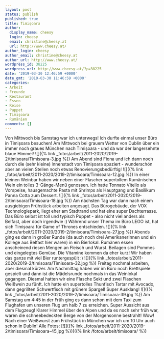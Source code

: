 ```yaml
---
layout: post
status: publish
published: true
title: Timișoara
author:
  display_name: cheesy
  login: cheesy
  email: christine@cheesy.at
  url: http://www.cheesy.at/
author_login: cheesy
author_email: christine@cheesy.at
author_url: http://www.cheesy.at/
wordpress_id: 38225
wordpress_url: http://www.cheesy.at/?p=38225
date: '2019-03-30 12:46:59 +0000'
date_gmt: '2019-03-30 11:46:59 +0000'
categories:
- Arbeit
- Freunde
- Restaurant
- Essen
- Reise
- Puppet
- Timișoara
- Rumänien
comments: []
---
```

Von Mittwoch bis Samstag war ich unterwegs! Ich durfte einmal unser Büro in Timișoara besuchen!
Am Mittwoch bei grauem Wetter von Dublin über ein immer noch graues München nach Timișoara - und da war der langersehnte blaue Himmel!
![]({% link _fotos/arbeit/2011-2020/2019-2/timisoara/Timisoara-3.jpg %})
Am Abend sind Fiona und ich dann noch durch die (sehr kleine) Innenstadt von Timișoara spaziert - wunderschön aber an vielen Stellen noch etwas Renovierungsbedürftig!
![]({% link _fotos/arbeit/2011-2020/2019-2/timisoara/Timisoara-12.jpg %})
In einer kleinen Weinbar haben wir neben einer Flascher supertollem Rumänischen Wein ein tolles 3-Gänge-Menü genossen. Ich hatte Tonnato Vitello als Vorspeise, hausgemachte Pasta mit Shrimps als Hauptgang und Basilikum Panna Cotta zum Dessert.
![]({% link _fotos/arbeit/2011-2020/2019-2/timisoara/Timisoara-18.jpg %})
Am nächsten Tag war dann nach einem ausgiebigen Frühstück arbeiten angesagt. Das Bürogebäude, der VOX Technologiepark, liegt eher am Stadtrand und hat eine super Dachterrasse. Das Büro selbst ist toll und typisch Puppet - also nicht viel anders als Belfast, aber doch irgendwie :) Während unser Thema im Büro LEGO ist, hat sich Timișoara für Game of Thrones entschieden.
![]({% link _fotos/arbeit/2011-2020/2019-2/timisoara/Timisoara-27.jpg %})
Abends ging es dann in großer Runde (da auch noch drei AmerikanerInnen und ein Kollege aus Belfast hier waren) in ein Bierlokal. Rumänen essen anscheinend riesen Mengen an Fleisch und Wurst. Beilagen sind Pommes und eingelegtes Gemüse. Die Vitamine kommen da eher kurz! Wir haben das ganze mit viel Bier runtergespült :)
![]({% link _fotos/arbeit/2011-2020/2019-2/timisoara/Timisoara-32.jpg %})
Freitag nochmal arbeiten, aber diesmal kürzer. Am Nachmittag haben wir im Büro noch Brettspiele gespielt und dann ist die Mädelsrunde nochmals in das Weinlokal gegangen. Diesmal hatten wir eine Flasche Sekt und zwei Flaschen Weißwein zu fünft. Ich hatte ein supertolles Thunfisch Tartar mit Avocado, dann gegrillten Schwertfisch mit grünem Spargel! Super Ausklang!
![]({% link _fotos/arbeit/2011-2020/2019-2/timisoara/Timisoara-39.jpg %})
Am Samstag um 4:45 in der Früh ging es dann schon mit dem Taxi zum Flughafen um unseren Flug um halb 7 zu erreichen. Super Aussicht aus dem Flugzeug! Klarer Himmel über den Alpen und da es noch sehr früh war, waren die schneebedeckten Berge von der Morgensonne bestrahlt! Wow! Nach einer Weißwurst zum Frühstück in München war ich um 10 Uhr auch schon in Dublin!
Alle Fotos:
[![]({% link _fotos/arbeit/2011-2020/2019-2/timisoara/Timisoara-45.jpg %})]({% link /fotos/arbeit/timisoara/ %})
